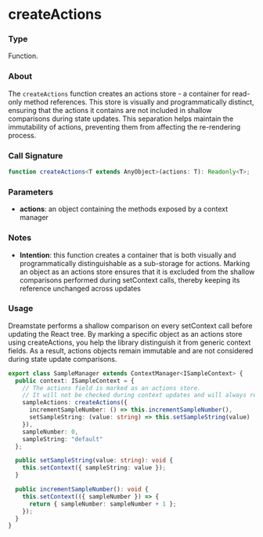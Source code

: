 # createActions

### Type

Function.

### About

The `createActions` function creates an actions store - a container for read-only method references.
This store is visually and programmatically distinct, ensuring that the actions it contains are not
included in shallow comparisons during state updates. This separation helps maintain the immutability
of actions, preventing them from affecting the re-rendering process.

### Call Signature

```typescript
function createActions<T extends AnyObject>(actions: T): Readonly<T>;
```

### Parameters

- **actions**: an object containing the methods exposed by a context manager

### Notes

- **Intention**: this function creates a container that is both visually and programmatically distinguishable
  as a sub-storage for actions. Marking an object as an actions store ensures that it is excluded from
  the shallow comparisons performed during setContext calls, thereby keeping its reference unchanged across updates

### Usage

Dreamstate performs a shallow comparison on every setContext call before updating the React tree.
By marking a specific object as an actions store using createActions, you help the library distinguish
it from generic context fields. As a result, actions objects remain immutable and are not considered
during state update comparisons.

```typescript
export class SampleManager extends ContextManager<ISampleContext> {
  public context: ISampleContext = {
    // The actions field is marked as an actions store.
    // It will not be checked during context updates and will always remain the same.
    sampleActions: createActions({
      incrementSampleNumber: () => this.incrementSampleNumber(),
      setSampleString: (value: string) => this.setSampleString(value)
    }),
    sampleNumber: 0,
    sampleString: "default"
  };

  public setSampleString(value: string): void {
    this.setContext({ sampleString: value });
  }

  public incrementSampleNumber(): void {
    this.setContext(({ sampleNumber }) => {
      return { sampleNumber: sampleNumber + 1 };
    });
  }
}
```

